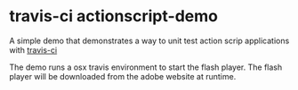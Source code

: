 travis-ci actionscript-demo
======

A simple demo that demonstrates a way to unit test action scrip applications with [travis-ci](http://travis-ci.org)

The demo runs a osx travis environment to start the flash player. The flash player will be downloaded from the adobe website at runtime.


